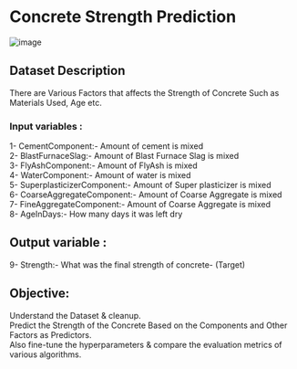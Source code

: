 # Concrete Strength Prediction
![image](https://user-images.githubusercontent.com/108439954/224807892-f860f0a2-cc79-45e6-8972-b73850e76a36.png)


## Dataset Description
There are Various Factors that affects the Strength of Concrete Such as Materials Used, Age etc.  


### Input variables :  
1- CementComponent:- Amount of cement is mixed  
2- BlastFurnaceSlag:- Amount of Blast Furnace Slag is mixed   
3- FlyAshComponent:- Amount of FlyAsh is mixed  
4- WaterComponent:- Amount of water is mixed   
5- SuperplasticizerComponent:- Amount of Super plasticizer is mixed  
6- CoarseAggregateComponent:- Amount of Coarse Aggregate is mixed    
7- FineAggregateComponent:- Amount of Coarse Aggregate is mixed  
8- AgeInDays:- How many days it was left dry  

## Output variable :  
9- Strength:- What was the final strength of concrete- (Target) 


## Objective:  
Understand the Dataset & cleanup.    
Predict the Strength of the Concrete Based on the Components and Other Factors as Predictors.  
Also fine-tune the hyperparameters & compare the evaluation metrics of various algorithms.
